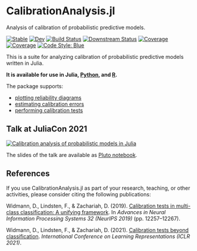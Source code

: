 # CalibrationAnalysis.jl

Analysis of calibration of probabilistic predictive models.

[![Stable](https://img.shields.io/badge/docs-stable-blue.svg)](https://devmotion.github.io/CalibrationAnalysis.jl/stable)
[![Dev](https://img.shields.io/badge/docs-dev-blue.svg)](https://devmotion.github.io/CalibrationAnalysis.jl/dev)
[![Build Status](https://github.com/devmotion/CalibrationAnalysis.jl/actions/workflows/CI.yml/badge.svg?branch=main)](https://github.com/devmotion/CalibrationAnalysis.jl/actions/workflows/CI.yml?query=branch%3Amain)
[![Downstream Status](https://github.com/devmotion/CalibrationAnalysis.jl/actions/workflows/IntegrationTest.yml/badge.svg?branch=main)](https://github.com/devmotion/CalibrationAnalysis.jl/actions/workflows/IntegrationTest.yml?query=branch%3Amain)
[![Coverage](https://codecov.io/gh/devmotion/CalibrationAnalysis.jl/branch/main/graph/badge.svg)](https://codecov.io/gh/devmotion/CalibrationAnalysis.jl)
[![Coverage](https://coveralls.io/repos/github/devmotion/CalibrationAnalysis.jl/badge.svg?branch=main)](https://coveralls.io/github/devmotion/CalibrationAnalysis.jl?branch=main)
[![Code Style: Blue](https://img.shields.io/badge/code%20style-blue-4495d1.svg)](https://github.com/invenia/BlueStyle)

This is a suite for analyzing calibration of probabilistic predictive models written in Julia.

**It is available for use in Julia, [Python](https://github.com/devmotion/pycalibration), and [R](https://github.com/devmotion/rcalibration).**

The package supports:
- [plotting reliability diagrams](https://github.com/devmotion/ReliabilityDiagrams.jl)
- [estimating calibration errors](https://github.com/devmotion/CalibrationErrors.jl)
- [performing calibration tests](https://github.com/devmotion/CalibrationTests.jl)

## Talk at JuliaCon 2021

[![Calibration analysis of probabilistic models in Julia](http://img.youtube.com/vi/PrLsXFvwzuA/0.jpg)](http://www.youtube.com/watch?v=PrLsXFvwzuA)

The slides of the talk are available as [Pluto notebook](https://talks.widmann.dev/2021/07/calibration/).

## References

If you use CalibrationAnalysis.jl as part of your research, teaching, or other activities,
please consider citing the following publications:

Widmann, D., Lindsten, F., & Zachariah, D. (2019). [Calibration tests in multi-class
classification: A unifying framework](https://proceedings.neurips.cc/paper/2019/hash/1c336b8080f82bcc2cd2499b4c57261d-Abstract.html). In
*Advances in Neural Information Processing Systems 32 (NeurIPS 2019)* (pp. 12257–12267).

Widmann, D., Lindsten, F., & Zachariah, D. (2021).
[Calibration tests beyond classification](https://openreview.net/forum?id=-bxf89v3Nx).
*International Conference on Learning Representations (ICLR 2021)*.
